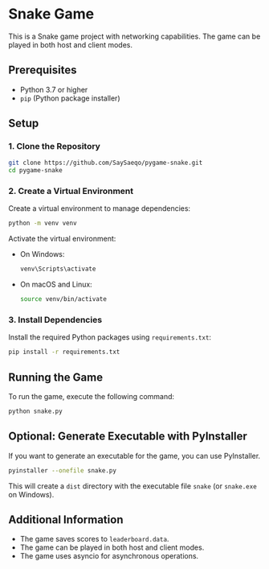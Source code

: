 # Snake Game

This is a Snake game project with networking capabilities. The game can be played in both host and client modes.

## Prerequisites

- Python 3.7 or higher
- `pip` (Python package installer)

## Setup

### 1. Clone the Repository

```bash
git clone https://github.com/SaySaeqo/pygame-snake.git
cd pygame-snake
```

### 2. Create a Virtual Environment

Create a virtual environment to manage dependencies:

```bash
python -m venv venv
```

Activate the virtual environment:

- On Windows:

  ```bash
  venv\Scripts\activate
  ```

- On macOS and Linux:

  ```bash
  source venv/bin/activate
  ```

### 3. Install Dependencies

Install the required Python packages using `requirements.txt`:

```bash
pip install -r requirements.txt
```

## Running the Game

To run the game, execute the following command:

```bash
python snake.py

```

## Optional: Generate Executable with PyInstaller

If you want to generate an executable for the game, you can use PyInstaller.

```bash
pyinstaller --onefile snake.py

```

This will create a `dist` directory with the executable file `snake` (or `snake.exe` on Windows).

## Additional Information

- The game saves scores to `leaderboard.data`.
- The game can be played in both host and client modes.
- The game uses asyncio for asynchronous operations.